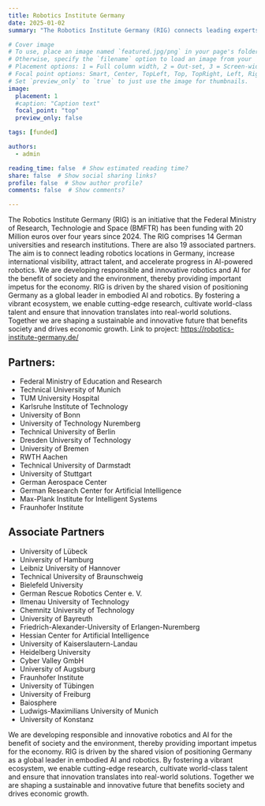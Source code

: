 ```yaml
---
title: Robotics Institute Germany
date: 2025-01-02
summary: "The Robotics Institute Germany (RIG) connects leading experts and talents in science, academia, and the industry to foster cutting-edge research, groundbreaking technologies, and transformative applications."

# Cover image
# To use, place an image named `featured.jpg/png` in your page's folder.
# Otherwise, specify the `filename` option to load an image from your `assets/media/` folder.
# Placement options: 1 = Full column width, 2 = Out-set, 3 = Screen-width
# Focal point options: Smart, Center, TopLeft, Top, TopRight, Left, Right, BottomLeft, Bottom, BottomRight
# Set `preview_only` to `true` to just use the image for thumbnails.
image:
  placement: 1
  #caption: "Caption text"
  focal_point: "top"
  preview_only: false

tags: [funded]

authors:
  - admin

reading_time: false  # Show estimated reading time?
share: false  # Show social sharing links?
profile: false  # Show author profile?
comments: false  # Show comments?

---
```


The Robotics Institute Germany (RIG) is an initiative that the Federal Ministry of Research, Technologie and Space (BMFTR) has been funding with 20 Million euros over four years since 2024. The RIG comprises 14 German universities and research institutions. There are also 19 associated partners. The aim is to connect leading robotics locations in Germany, increase international visibility, attract talent, and accelerate progress in AI-powered robotics.
We are developing responsible and innovative robotics and AI for the benefit of society and the environment, thereby providing important impetus for the economy.
RIG is driven by the shared vision of positioning Germany as a global leader in embodied AI and robotics. By fostering a vibrant ecosystem, we enable cutting-edge research, cultivate world-class talent and ensure that innovation translates into real-world solutions. Together we are shaping a sustainable and innovative future that benefits society and drives economic growth.
Link to project: https://robotics-institute-germany.de/

## Partners:
- Federal Ministry of Education and Research
- Technical University of Munich
- TUM University Hospital
- Karlsruhe Institute of Technology
- University of Bonn
- University of Technology Nuremberg
- Technical University of Berlin
- Dresden University of Technology
- University of Bremen
- RWTH Aachen
- Technical University of Darmstadt
- University of Stuttgart
- German Aerospace Center
- German Research Center for Artificial Intelligence
- Max-Plank Institute for Intelligent Systems
- Fraunhofer Institute

## Associate Partners 
- University of Lübeck
- University of Hamburg
- Leibniz University of Hannover
- Technical University of Braunschweig
- Bielefeld University
- German Rescue Robotics Center e. V.
- Ilmenau University of Technology
- Chemnitz University of Technology
- University of Bayreuth
- Friedrich-Alexander-University of Erlangen-Nuremberg
- Hessian Center for Artificial Intelligence
- University of Kaiserslautern-Landau
- Heidelberg University
- Cyber Valley GmbH
- University of Augsburg
- Fraunhofer Institute
- University of Tübingen
- University of Freiburg
- Baiosphere
- Ludwigs-Maximilians University of Munich
- University of Konstanz

We are developing responsible and innovative robotics and AI for the benefit of society and the environment, thereby providing important impetus for the economy. RIG is driven by the shared vision of positioning Germany as a global leader in embodied AI and robotics. By fostering a vibrant ecosystem, we enable cutting-edge research, cultivate world-class talent and ensure that innovation translates into real-world solutions. Together we are shaping a sustainable and innovative future that benefits society and drives economic growth.



